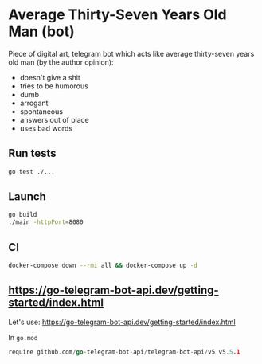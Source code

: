 # Average Thirty-Seven Years Old Man (bot)

Piece of digital art, telegram bot which acts like average thirty-seven years old man (by the author opinion):
- doesn't give a shit
- tries to be humorous 
- dumb
- arrogant
- spontaneous
- answers out of place
- uses bad words

## Run tests
```bash
go test ./...
```

## Launch
```bash
go build
./main -httpPort=8080
```

## CI
```bash
docker-compose down --rmi all && docker-compose up -d
```

## https://go-telegram-bot-api.dev/getting-started/index.html

Let's use: https://go-telegram-bot-api.dev/getting-started/index.html

In `go.mod`
```go
require github.com/go-telegram-bot-api/telegram-bot-api/v5 v5.5.1
```
